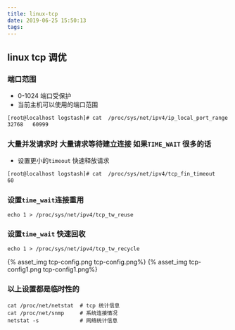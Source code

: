 ```yaml
---
title: linux-tcp
date: 2019-06-25 15:50:13
tags:
---
```

## linux tcp 调优

### 端口范围
- 0-1024 端口受保护
- 当前主机可以使用的端口范围
```sh
[root@localhost logstash]# cat  /proc/sys/net/ipv4/ip_local_port_range 
32768	60999
```

### 大量并发请求时 大量请求等待建立连接 如果`TIME_WAIT` 很多的话

- 设置更小的`timeout` 快速释放请求
```sh
[root@localhost logstash]# cat  /proc/sys/net/ipv4/tcp_fin_timeout 
60
```

### 设置`time_wait`连接重用

```
echo 1 > /proc/sys/net/ipv4/tcp_tw_reuse
```

### 设置`time_wait` 快速回收

```
echo 1 > /proc/sys/net/ipv4/tcp_tw_recycle
```

{% asset_img tcp-config.png tcp-config.png%}
{% asset_img tcp-config1.png tcp-config1.png%}


### 以上设置都是临时性的


```
cat /proc/net/netstat  # tcp 统计信息
cat /proc/net/snmp     # 系统连接情况
netstat -s             # 网络统计信息
```